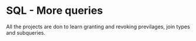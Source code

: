 # SQL - More queries

All the projects are don to learn granting and revoking previlages, join types and subqueries.

